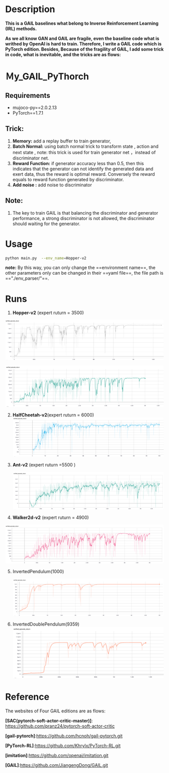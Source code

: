 # Description

**This is a GAIL baselines what belong to Inverse Reinforcement Learning (IRL) methods.** 

**As we all know GAN and GAIL are fragile, even the baseline code what is writhed by OpenAI is hard to train. Therefore,  I write a GAIL code which is PyTorch edition. Besides, Because of the fragility of GAIL, I add some trick in code, what is inevitable, and the tricks are as flows:**

# Ｍy_GAIL_PyThorch

## Requirements

- mujoco-py==2.0.2.13
- PyTorch==1.7.1

## Trick:

1. **Memory:** add a replay buffer to train generator, 
2. **Batch Normal:** using batch normal trick to transform  state , action and next state , note: this trick is used for train generator net ，instead of  discriminator net.
3. **Reward Function:** if generator accuracy less than 0.5,  then this indicates that the generator can not identify the generated data and exert data, thus the reward is optimal reward.  Conversely the reward equals to reward function generated by discriminator.
4. **Add noise :** add noise to discriminator

## Note:

1. The key to train GAIL is that balancing the discriminator and generator performance, a strong discriminator is not allowed, the discriminator should waiting for the generator.



# Usage

```bash
python main.py  --env_name=Hopper-v2
```

**note:** By this way, you can only change the ==environment name==, the other parameters  only can be changed in their ==yaml file==, the file path is =="./env_parser/"==.

# Runs



1. **Hopper-v2** (expert ruturn = 3500)

![image-20210408143157754](README.assets/image-20210408143157754.png)



![image-20210414091849909](README.assets/image-20210414091849909.png)

2. **HalfCheetah-v2**(expert ruturn = 6000)
 ![image-20210409142601820](README.assets/image-20210409142601820.png)
 
3. **Ant-v2** (expert ruturn =5500 )

    ![image-20210412100841604](README.assets/image-20210412100841604.png)

4. **Walker2d-v2** (expert ruturn = 4900)

![image-20210414102348203](README.assets/image-20210414102348203.png)

5. InvertedPendulum(1000)

   ![image-20210413092110327](README.assets/image-20210413092110327.png)

6. InvertedDoublePendulum(9359)
   ![image-20210414101914232](README.assets/image-20210414101914232.png)

# Reference

The websites of Four GAIL editions are as flows:

**[SAC(pytorch-soft-actor-critic-master)]**: https://github.com/pranz24/pytorch-soft-actor-critic

**[gail-pytorch]**:https://github.com/hcnoh/gail-pytorch.git

**[PyTorch-RL]**:https://github.com/Khrylx/PyTorch-RL.git

**[imitation]**:https://github.com/openai/imitation.git

**[GAIL]**:https://github.com/JiangengDong/GAIL.git

